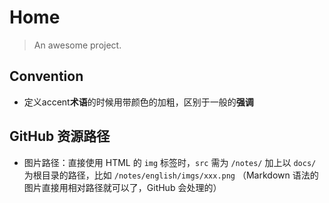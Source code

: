 # Home

> An awesome project.

## Convention

- 定义accent**术语**的时候用带颜色的加粗，区别于一般的**强调**

## GitHub 资源路径

- 图片路径：直接使用 HTML 的 `img` 标签时，`src` 需为 `/notes/` 加上以 `docs/` 为根目录的路径，比如 `/notes/english/imgs/xxx.png`
  （Markdown 语法的图片直接用相对路径就可以了，GitHub 会处理的）

